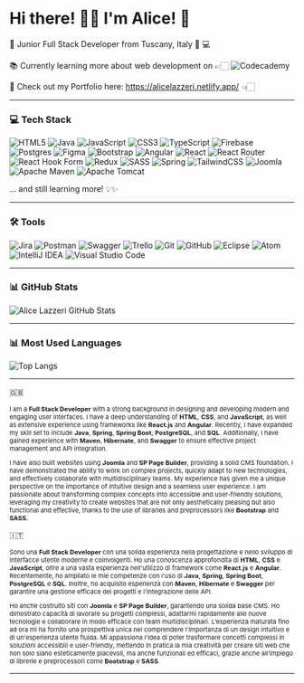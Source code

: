 # Hi there! 👋🏻 I'm Alice! 🌸 

💾 Junior Full Stack Developer from Tuscany, Italy 🍇 💻

📚 Currently learning more about web development on 👉🏻 ![Codecademy](https://img.shields.io/badge/Codecademy-FFF0E5?style=for-the-badge&logo=codecademy&logoColor=1F243A)

📝 Check out my Portfolio here: https://alicelazzeri.netlify.app/ 👈🏻

<hr>

### 💻 Tech Stack

![HTML5](https://img.shields.io/badge/html5-%23E34F26.svg?style=for-the-badge&logo=html5&logoColor=white)
![Java](https://img.shields.io/badge/java-%23ED8B00.svg?style=for-the-badge&logo=openjdk&logoColor=white)
![JavaScript](https://img.shields.io/badge/javascript-%23323330.svg?style=for-the-badge&logo=javascript&logoColor=%23F7DF1E)
![CSS3](https://img.shields.io/badge/css3-%231572B6.svg?style=for-the-badge&logo=css3&logoColor=white)
![TypeScript](https://img.shields.io/badge/typescript-%23007ACC.svg?style=for-the-badge&logo=typescript&logoColor=white)
![Firebase](https://img.shields.io/badge/firebase-a08021?style=for-the-badge&logo=firebase&logoColor=ffcd34)
![Postgres](https://img.shields.io/badge/postgres-%23316192.svg?style=for-the-badge&logo=postgresql&logoColor=white)
![Figma](https://img.shields.io/badge/figma-%23F24E1E.svg?style=for-the-badge&logo=figma&logoColor=white)
![Bootstrap](https://img.shields.io/badge/bootstrap-%238511FA.svg?style=for-the-badge&logo=bootstrap&logoColor=white)
![Angular](https://img.shields.io/badge/angular-%23DD0031.svg?style=for-the-badge&logo=angular&logoColor=white)
![React](https://img.shields.io/badge/react-%2320232a.svg?style=for-the-badge&logo=react&logoColor=%2361DAFB)
![React Router](https://img.shields.io/badge/React_Router-CA4245?style=for-the-badge&logo=react-router&logoColor=white)
![React Hook Form](https://img.shields.io/badge/React%20Hook%20Form-%23EC5990.svg?style=for-the-badge&logo=reacthookform&logoColor=white)
![Redux](https://img.shields.io/badge/redux-%23593d88.svg?style=for-the-badge&logo=redux&logoColor=white)
![SASS](https://img.shields.io/badge/SASS-hotpink.svg?style=for-the-badge&logo=SASS&logoColor=white)
![Spring](https://img.shields.io/badge/spring-%236DB33F.svg?style=for-the-badge&logo=spring&logoColor=white)
![TailwindCSS](https://img.shields.io/badge/tailwindcss-%2338B2AC.svg?style=for-the-badge&logo=tailwind-css&logoColor=white)
![Joomla](https://img.shields.io/badge/joomla-%235091CD.svg?style=for-the-badge&logo=joomla&logoColor=white)
![Apache Maven](https://img.shields.io/badge/Apache%20Maven-C71A36?style=for-the-badge&logo=Apache%20Maven&logoColor=white)
![Apache Tomcat](https://img.shields.io/badge/apache%20tomcat-%23F8DC75.svg?style=for-the-badge&logo=apache-tomcat&logoColor=black)

<p>... and still learning more! 💡✨</p>

<hr>

### 🛠️ Tools

![Jira](https://img.shields.io/badge/jira-%230A0FFF.svg?style=for-the-badge&logo=jira&logoColor=white)
![Postman](https://img.shields.io/badge/Postman-FF6C37?style=for-the-badge&logo=postman&logoColor=white)
![Swagger](https://img.shields.io/badge/-Swagger-%23Clojure?style=for-the-badge&logo=swagger&logoColor=white)
![Trello](https://img.shields.io/badge/Trello-%23026AA7.svg?style=for-the-badge&logo=Trello&logoColor=white)
![Git](https://img.shields.io/badge/git-%23F05033.svg?style=for-the-badge&logo=git&logoColor=white)
![GitHub](https://img.shields.io/badge/github-%23121011.svg?style=for-the-badge&logo=github&logoColor=white)
![Eclipse](https://img.shields.io/badge/Eclipse-FE7A16.svg?style=for-the-badge&logo=Eclipse&logoColor=white)
![Atom](https://img.shields.io/badge/Atom-%2366595C.svg?style=for-the-badge&logo=atom&logoColor=white)
![IntelliJ IDEA](https://img.shields.io/badge/IntelliJIDEA-000000.svg?style=for-the-badge&logo=intellij-idea&logoColor=white)
![Visual Studio Code](https://img.shields.io/badge/Visual%20Studio%20Code-0078d7.svg?style=for-the-badge&logo=visual-studio-code&logoColor=white)

<hr>

### 📊 GitHub Stats

![Alice Lazzeri GitHub Stats](https://github-readme-stats.vercel.app/api?username=alicelazzeri&show_icons=true&title_color=ff75a0&icon_color=ffd700&text_color=333333&bg_color=e0c3fc&border_color=ffd700&border_width=5&line_height=24)

<hr>

### 📊 Most Used Languages

![Top Langs](https://github-readme-stats.vercel.app/api/top-langs/?username=alicelazzeri&layout=compact&title_color=ff75a0&icon_color=ffd700&text_color=333333&bg_color=e0c3fc)

<hr>

🇬🇧
<p style= "font-size: 11px">I am a <strong>Full Stack Developer</strong> with a strong background in designing and developing modern and engaging user interfaces. I have a deep understanding of <strong>HTML</strong>, <strong>CSS</strong>, and <strong>JavaScript</strong>, as well as extensive experience using frameworks like <strong>React.js</strong> and <strong>Angular</strong>. Recently, I have expanded my skill set to include <strong>Java</strong>, <strong>Spring</strong>, <strong>Spring Boot</strong>, <strong>PostgreSQL</strong>, and <strong>SQL</strong>. Additionally, I have gained experience with <strong>Maven</strong>, <strong>Hibernate</strong>, and <strong>Swagger</strong> to ensure effective project management and API integration.</p>
<p style= "font-size: 11px">I have also built websites using <strong>Joomla</strong> and <strong>SP Page Builder</strong>, providing a solid CMS foundation. I have demonstrated the ability to work on complex projects, quickly adapt to new technologies, and effectively collaborate with multidisciplinary teams. My experience has given me a unique perspective on the importance of intuitive design and a seamless user experience. I am passionate about transforming complex concepts into accessible and user-friendly solutions, leveraging my creativity to create websites that are not only aesthetically pleasing but also functional and effective, thanks to the use of libraries and preprocessors like <strong>Bootstrap</strong> and <strong>SASS</strong>.</p>

🇮🇹
<p style= "font-size: 11px">Sono una <strong>Full Stack Developer</strong> con una solida esperienza nella progettazione e nello sviluppo di interfacce utente moderne e coinvolgenti. Ho una conoscenza approfondita di <strong>HTML</strong>, <strong>CSS</strong> e <strong>JavaScript</strong>, oltre a una vasta esperienza nell'utilizzo di framework come <strong>React.js</strong> e <strong>Angular</strong>. Recentemente, ho ampliato le mie competenze con l'uso di <strong>Java</strong>, <strong>Spring</strong>, <strong>Spring Boot</strong>, <strong>PostgreSQL</strong> e <strong>SQL</strong>. Inoltre, ho acquisito esperienza con <strong>Maven</strong>, <strong>Hibernate</strong> e <strong>Swagger</strong> per garantire una gestione efficace dei progetti e l'integrazione delle API.</p>
<p style= "font-size: 11px">Ho anche costruito siti con <strong>Joomla</strong> e <strong>SP Page Builder</strong>, garantendo una solida base CMS. Ho dimostrato capacità di lavorare su progetti complessi, adattarmi rapidamente alle nuove tecnologie e collaborare in modo efficace con team multidisciplinari. L’esperienza maturata fino ad ora mi ha fornito una prospettiva unica nel comprendere l'importanza di un design intuitivo e di un'esperienza utente fluida. Mi appassiona l'idea di poter trasformare concetti complessi in soluzioni accessibili e user-friendly, mettendo in pratica la mia creatività per creare siti web che non solo siano esteticamente piacevoli, ma anche funzionali ed efficaci, grazie anche all’impiego di librerie e preprocessori come <strong>Bootstrap</strong> e <strong>SASS</strong>.</p>
<hr>





